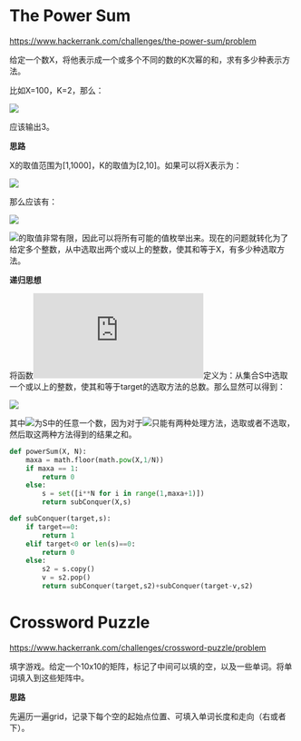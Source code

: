 # The Power Sum

<https://www.hackerrank.com/challenges/the-power-sum/problem>

给定一个数X，将他表示成一个或多个不同的数的K次幂的和，求有多少种表示方法。

比如X=100，K=2，那么：

![](https://latex.codecogs.com/gif.latex?100&space;=&space;10^2&space;=&space;6^2&plus;8^2=1^2&plus;3^2&plus;4^2&plus;5^2&plus;7^2)

应该输出3。

**思路**

X的取值范围为[1,1000]，K的取值为[2,10]。如果可以将X表示为：

![](https://latex.codecogs.com/gif.latex?a_{1}^K&plus;a_{2}^K&plus;...&plus;a_{m}^K)

那么应该有：

![](https://latex.codecogs.com/gif.latex?1\leq&space;a_{i}\leq&space;\left&space;\lfloor&space;\sqrt[K]{X}&space;\right&space;\rfloor&space;,i=1,2,...,m)

![](https://latex.codecogs.com/gif.latex?a_{i})的取值非常有限，因此可以将所有可能的值枚举出来。现在的问题就转化为了给定多个整数，从中选取出两个或以上的整数，使其和等于X，有多少种选取方法。

**递归思想**

将函数![](https://latex.codecogs.com/gif.latex?F(target,S))定义为：从集合S中选取一个或以上的整数，使其和等于target的选取方法的总数。那么显然可以得到：

![](https://latex.codecogs.com/gif.latex?F(target,S)&space;=&space;\begin{cases}&space;&&space;0,&space;\text{&space;if&space;}&space;S=\O\wedge&space;target\neq&space;0\\&space;&&space;0,&space;\text{&space;if&space;}&space;target<0&space;\\&space;&&space;1,&space;\text{&space;if&space;}&space;target=0&space;\\&space;&&space;F(target-a_{i},S-\{a_{i}\})&plus;F(target,S-\{a_{i}\}),\text{&space;if&space;}&space;target>0&space;\wedge&space;S\neq&space;\O&space;\end{cases})

其中![](https://latex.codecogs.com/gif.latex?a_{i})为S中的任意一个数，因为对于![](https://latex.codecogs.com/gif.latex?a_{i})只能有两种处理方法，选取或者不选取，然后取这两种方法得到的结果之和。

```python
def powerSum(X, N):
    maxa = math.floor(math.pow(X,1/N))
    if maxa == 1:
        return 0
    else:
        s = set([i**N for i in range(1,maxa+1)])
        return subConquer(X,s)

def subConquer(target,s):
    if target==0:
        return 1
    elif target<0 or len(s)==0:
        return 0
    else:
        s2 = s.copy()
        v = s2.pop()
        return subConquer(target,s2)+subConquer(target-v,s2)
```

# Crossword Puzzle

<https://www.hackerrank.com/challenges/crossword-puzzle/problem>

填字游戏。给定一个10x10的矩阵，标记了中间可以填的空，以及一些单词。将单词填入到这些矩阵中。

**思路**

先遍历一遍grid，记录下每个空的起始点位置、可填入单词长度和走向（右或者下）。


